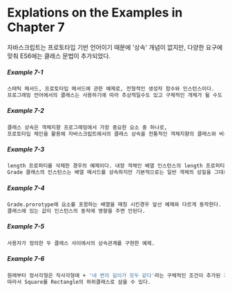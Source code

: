 # Explations on the Examples in Chapter 7

자바스크립트는 프로토타입 기반 언어이기 때문에 '상속' 개념이 없지만, 다양한 요구에 맞춰 ES6에는 클래스 문법이 추가되었다.


##### Example 7-1
```bash
스태틱 메서드, 프로토타입 메서드에 관한 예제로, 전형적인 생성자 함수와 인스턴스이다. 
프로그래밍 언어에서의 클래스는 사용하기에 따라 추상적일수도 있고 구체적인 개체가 될 수도 있다.
```

##### Example 7-2
```bash
클래스 상속은 객체지향 프로그래밍에서 가장 중요한 요소 중 하나로,
프로토타입 체인을 활용헤 자바스크립트에서의 클래스 상속을 전통적인 객체지향의 클래스와 비슷한 형태로 구현한다.
```

##### Example 7-3
```bash
length 프로퍼티를 삭제한 경우의 예제이다. 내장 객체인 배열 인스턴스의 length 프로퍼티는 configurable 속성이 false라서 삭제가 불가능하지만,
Grade 클래스의 인스턴스는 배열 메서드를 상속하지만 기본적으로는 일반 객체의 성질을 그대로 지니므로 삭제가 가능해서 문제가 된다.
```

##### Example 7-4
```bash
Grade.prorotype에 요소를 포함하는 배열을 매칭 시킨경우 앞선 예제와 다르게 동작한다. 
클래스에 있는 값이 인스턴스의 동작에 영향을 주면 안된다.
```

##### Example 7-5
```bash
사용자가 정의한 두 클래스 사이에서의 상속관계를 구현한 예제.
```

##### Example 7-6
```bash
원래부터 정사각형은 직사각형에 + '네 변의 길이가 모두 같다'라는 구체적인 조건이 추가된 개념이다. 
따라서 Square를 Rectangle의 하위클래스로 삼을 수 있다. 
```

